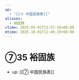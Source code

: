 ```yaml
---
up:
  - "[[⑦ 中国民族表]]"
aliases:
  - 裕固族
ctime: 2025-03-01T13:57:16+08:00
mtime: 2025-10-01T11:40:29+08:00
---
```


# ⑦35 裕固族

- up: [[⑦ 中国民族表]]
